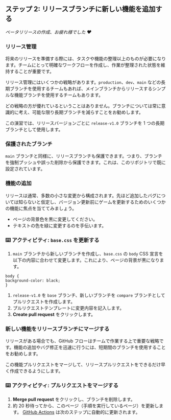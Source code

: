 <!--
<<< 著者注: ステップ 2 >>>
前のステップを承認することから、このステップを開始します。
用語を定義し、docs.github.com へのリンクを追加します。
-->

## ステップ 2: リリースブランチに新しい機能を追加する

_ベータリリースの作成、お疲れ様でした :heart:_

### リリース管理

将来のリリースを準備する際には、タスクや機能の整理以上のものが必要になります。チームにとって明確なワークフローを作成し、作業が整理された状態を維持することが重要です。

リリース管理にはいくつかの戦略があります。`production`、`dev`、`main` などの長期ブランチを使用するチームもあれば、メインブランチからリリースするシンプルな機能ブランチを使用するチームもあります。

どの戦略の方が優れているということはありません。ブランチについては常に意識的に考え、可能な限り長期ブランチを減らすことをお勧めします。

この演習では、リリースバージョンごとに `release-v1.0` ブランチを 1 つの長期ブランチとして使用します。

### 保護されたブランチ

`main` ブランチと同様に、リリースブランチも保護できます。つまり、ブランチを強制プッシュや誤った削除から保護できます。これは、このリポジトリで既に設定されています。

### 機能の追加

リリースは通常、多数の小さな変更から構成されます。先ほど追加したバグについては知らないと仮定し、バージョン更新前にゲームを更新するためのいくつかの機能に焦点を当ててみましょう。

- ページの背景色を黒に変更してください。
- テキストの色を緑に変更するのを手伝います。

### :keyboard: アクティビティ: `base.css` を更新する

1. `main` ブランチから新しいブランチを作成し、`base.css` の `body` CSS 宣言を以下の内容に合わせて変更します。これにより、ページの背景が黒になります。

```
body {
background-color: black;
}
```

1. `release-v1.0` を `base` ブランチ、新しいブランチを `compare` ブランチとしてプルリクエストを作成します。
1. プルリクエストテンプレートに変更内容を記入します。
1. **Create pull request** をクリックします。

### 新しい機能をリリースブランチにマージする

リリースがある場合でも、GitHub フローはチームで作業する上で重要な戦略です。機能の追加やバグ修正を迅速に行うには、短期間のブランチを使用することをお勧めします。

この機能プルリクエストをマージして、リリースプルリクエストをできるだけ早く作成できるようにします。

### :keyboard: アクティビティ: プルリクエストをマージする

1. **Merge pull request** をクリックし、ブランチを削除します。
1. 約 20 秒待ってから、このページ（手順を実行しているページ）を更新します。 [GitHub Actions](https://docs.github.com/en/actions) は次のステップに自動的に更新されます。